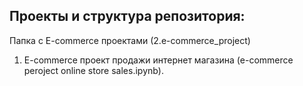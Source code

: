 ##  Проекты и структура репозитория:


Папка с E-commerce проектами (2.e-commerce_project)
1. E-commerce проект продажи интернет магазина (e-commerce peroject online store sales.ipynb).